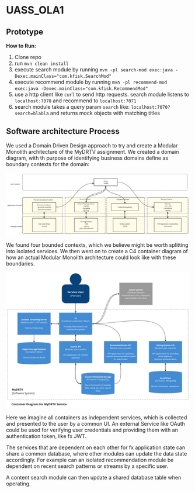 # UASS_OLA1

## Prototype

**How to Run:**

1. Clone repo
2. run `mvn clean install`
3. execute search module by running `mvn -pl search-mod exec:java -Dexec.mainClass="com.kfisk.SearchMod"`
4. execute recommend module by running `mvn -pl recommend-mod exec:java -Dexec.mainClass="com.kfisk.RecommendMod"`
5. use a http client like `curl` to send http requests.
    search module listens to `localhost:7070`
    and recommend to `localhost:7071`
6. search module takes a query param `search` like: `localhost:7070?search=blabla` and returns mock objects with matching titles

## Software architecture Process

We used a Domain Driven Design approach to try and create a Modular Monolith architecture of the MyDRTV assignment.
We created a domain diagram, with th purpose of identifying business domains define as boundary contexts for the domain:

![](images/DRTV(1).jpg)

We found four bounded contexts, which we believe might be worth splitting into isolated services. We then went on to create a C4 container diagram of how an actual Modular Monolith architecture could look like with these boundaries.

![](images/DRTV.jpg)

Here we imagine all containers as independent services, which is collected and presented to the user by a common UI. An external Service like OAuth could be used for verifying user credentials and providing them with an authentication token, like fx JWT.

The services that are dependent on each other for fx application state can share a common database, where other modules can update the data state accordingly. For example can an isolated recommendation module be dependent on recent search patterns or streams by a specific user.

A content search module can then update a shared database table when operating. 